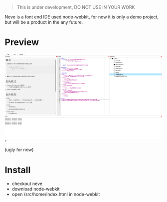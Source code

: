 > This is under development, DO NOT USE IN YOUR WORK

Neve is a font end IDE used node-webkit, for now it is only a demo project, but will be a product in the any future.


# Preview
![screenshot](doc/screenshot.png)

(ugly for now)

# Install
- checkout neve
- download node-webkit
- open /src/home/index.html in node-webkit
